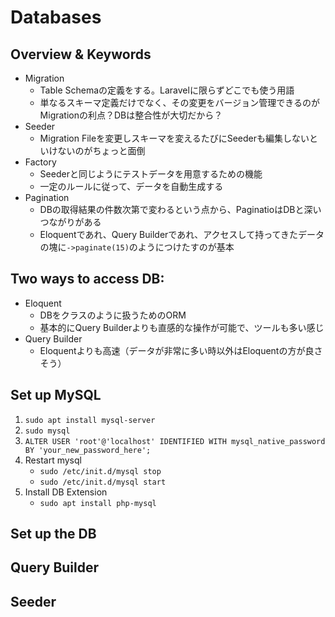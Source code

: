 # Databases

## Overview & Keywords

- Migration
    - Table Schemaの定義をする。Laravelに限らずどこでも使う用語
    - 単なるスキーマ定義だけでなく、その変更をバージョン管理できるのがMigrationの利点？DBは整合性が大切だから？
- Seeder
    - Migration Fileを変更しスキーマを変えるたびにSeederも編集しないといけないのがちょっと面倒
- Factory
    - Seederと同じようにテストデータを用意するための機能
    - 一定のルールに従って、データを自動生成する
- Pagination
    - DBの取得結果の件数次第で変わるという点から、PaginatioはDBと深いつながりがある
    - Eloquentであれ、Query Builderであれ、アクセスして持ってきたデータの塊に`->paginate(15)`のようにつけたすのが基本

## Two ways to access DB:
- Eloquent
    - DBをクラスのように扱うためのORM
    - 基本的にQuery Builderよりも直感的な操作が可能で、ツールも多い感じ
- Query Builder
    - Eloquentよりも高速（データが非常に多い時以外はEloquentの方が良さそう）



## Set up MySQL

1. `sudo apt install mysql-server`
1. `sudo mysql`
1. `ALTER USER 'root'@'localhost' IDENTIFIED WITH mysql_native_password BY 'your_new_password_here';`
1. Restart mysql
    - `sudo /etc/init.d/mysql stop`
    - `sudo /etc/init.d/mysql start`
1. Install DB Extension
    - `sudo apt install php-mysql` 


## Set up the DB


## Query Builder


## Seeder

